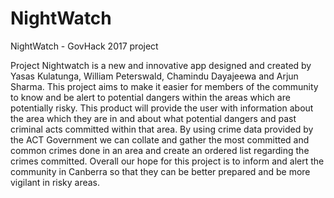 # NightWatch
NightWatch - GovHack 2017 project

Project Nightwatch is a new and innovative app designed and created by Yasas Kulatunga, William Peterswald, Chamindu Dayajeewa and Arjun Sharma. This project aims to make it easier for members of the community to know and be alert to potential dangers within the areas which are potentially risky. This product will provide the user with information about the area which they are in and about what potential dangers and past criminal acts committed within that area. By using crime data provided by the ACT Government we can collate and gather the most committed and common crimes done in an area and create an ordered list regarding the crimes committed. Overall our hope for this project is to inform and alert the community in Canberra so that they can be better prepared and be more vigilant in risky areas. 
